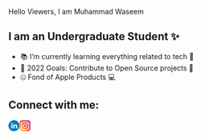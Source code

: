 

<!--
**iMuhammadwaseem/iMuhammadwaseem** is a ✨ _special_ ✨ repository because its `README.md` (this file) appears on your GitHub profile.

Here are some ideas to get you started:

- 🔭 I’m currently working on ...
- 🌱 I’m currently learning ...
- 👯 I’m looking to collaborate on ...
- 🤔 I’m looking for help with ...
- 💬 Ask me about ...
- 📫 How to reach me: ...
- 😄 Pronouns: ...
- ⚡ Fun fact: ...
-->
Hello Viewers, I am Muhammad Waseem 

## I am an Undergraduate Student ✨

- 📚 I’m currently learning everything related to tech 🤙
- 🥅 2022 Goals: Contribute to Open Source projects 💪
- 🤐 Fond of Apple Products 💻 

## Connect with me:

[<img align="left" alt="iMuhammadWaseem | Linkedin" width="22px" src="/linkedin.png" />][linkedin]
[<img align="left" alt="imuhammadwaseem17 | Instagram" width="22px" src="/instagram.png" />][instagram]

<br />

[instagram]: https://instagram.com/imuhammadwaseem17
[linkedin]: https://linkedin.com/in/imuhammadwaseem
